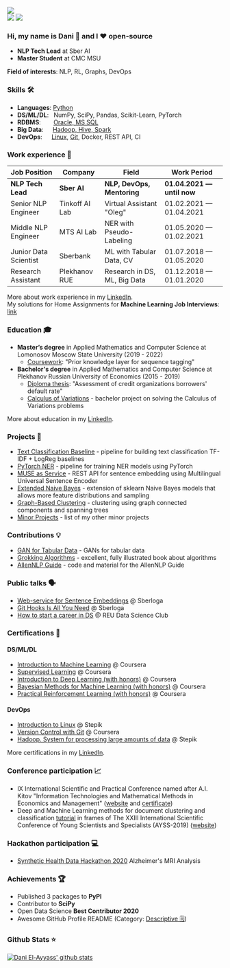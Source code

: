![](https://komarev.com/ghpvc/?username=dayyass&color=6aa6f8)<br>
![](https://img.shields.io/github/followers/dayyass?style=social)
![](https://img.shields.io/github/stars/dayyass?style=social)
<!-- [![](https://img.shields.io/badge/-Follow-black?style=social&logo=Linkedin)](https://www.linkedin.com/in/dayyass) -->
<!-- [![](https://img.shields.io/twitter/follow/d_ayyass?style=social&label=Follow)](https://twitter.com/d_ayyass) -->

### Hi, my name is Dani 👋 and I ❤️ open-source
- **NLP Tech Lead** at Sber AI
- **Master Student** at CMC MSU

**Field of interests**: NLP, RL, Graphs, DevOps

### Skills 🛠️
- **Languages**:        [Python](https://www.coursera.org/account/accomplishments/certificate/NWZB93Q9CXY3)
- **DS/ML/DL**: &nbsp;  NumPy, SciPy, Pandas, Scikit-Learn, PyTorch
- **RDBMS**:   &nbsp;   [Oracle, MS SQL](https://www.coursera.org/account/accomplishments/certificate/VZE7GT5HHXNZ)
- **Big Data**:  &emsp; [Hadoop, Hive, Spark](https://stepik.org/cert/166893)
- **DevOps**:  &ensp;   [Linux](https://stepik.org/cert/144831), [Git](https://www.coursera.org/account/accomplishments/certificate/8NLLEX6PAFUM), Docker, REST API, CI

### Work experience 👔
| Job Position          | Company        | Field                           | Work Period                |
| --------------------- | -------------- | ------------------------------- | -------------------------- |
| **NLP Tech Lead**     | **Sber AI**    | **NLP, DevOps, Mentoring**      | **01.04.2021 — until now** |
| Senior NLP Engineer   | Tinkoff AI Lab | Virtual Assistant "Oleg"        | 01.02.2021 — 01.04.2021    |
| Middle NLP Engineer   | MTS AI Lab     | NER with Pseudo-Labeling        | 01.05.2020 — 01.02.2021    |
| Junior Data Scientist | Sberbank       | ML with Tabular Data, CV        | 01.07.2018 — 01.05.2020    |
| Research Assistant    | Plekhanov RUE  | Research in DS, ML, Big Data    | 01.12.2018 — 01.01.2020    |

More about work experience in my [LinkedIn](https://www.linkedin.com/in/dayyass/).<br>
My solutions for Home Assignments for **Machine Learning Job Interviews**: [link](https://github.com/dayyass/ml_interviews)

### Education 🎓
- **Master’s degree** in Applied Mathematics and Computer Science at Lomonosov Moscow State University (2019 - 2022)
  - [Coursework](https://github.com/dayyass/prior_knowledge_layer_for_sequence_tagging): "Prior knowledge layer for sequence tagging"
- **Bachelor's degree** in Applied Mathematics and Computer Science at Plekhanov Russian University of Economics (2015 - 2019)
  - [Diploma thesis](https://github.com/dayyass/bachelor_diploma): "Assessment of credit organizations borrowers' default rate"
  - [Calculus of Variations](https://github.com/dayyass/calculus_of_variations) - bachelor project on solving the Calculus of Variations problems

More about education in my [LinkedIn](https://www.linkedin.com/in/dayyass/).

### Projects 🐾
- [Text Classification Baseline](https://github.com/dayyass/text-classification-baseline) - pipeline for building text classification TF-IDF + LogReg baselines
- [PyTorch NER](https://github.com/dayyass/pytorch_ner) - pipeline for training NER models using PyTorch
- [MUSE as Service](https://github.com/dayyass/muse_as_service) - REST API for sentence embedding using Multilingual Universal Sentence Encoder
- [Extended Naive Bayes](https://github.com/dayyass/extended_naive_bayes) - extension of sklearn Naive Bayes models that allows more feature distributions and sampling
- [Graph-Based Clustering](https://github.com/dayyass/graph-based-clustering) - clustering using graph connected components and spanning trees
- [Minor Projects](https://github.com/dayyass/minor_projects) - list of my other minor projects

### Contributions 💡
- [GAN for Tabular Data](https://github.com/Diyago/GAN-for-tabular-data) - GANs for tabular data
- [Grokking Algorithms](https://github.com/egonSchiele/grokking_algorithms) - excellent, fully illustrated book about algorithms
- [AllenNLP Guide](https://github.com/allenai/allennlp-guide) - code and material for the AllenNLP Guide
<!-- - [Simple ELMo](https://github.com/ltgoslo/simple_elmo) - simple library to work with pre-trained ELMo models in TensorFlow -->
<!-- - [Made With ML](https://github.com/GokuMohandas/MadeWithML) - applied ML and MLOps courses -->

### Public talks 🗣️
- [Web-service for Sentence Embeddings](https://youtu.be/ZayiaA84oXg) @ Sberloga
- [Git Hooks Is All You Need](https://youtu.be/92OMAtdVIAs) @ Sberloga
- [How to start a career in DS](https://youtu.be/_YrX25CpJWs) @ REU Data Science Club

### Certifications 📜
#### DS/ML/DL
- [Introduction to Machine Learning](https://www.coursera.org/account/accomplishments/certificate/DPLHFXLT94L5) @ Coursera
- [Supervised Learning](https://www.coursera.org/account/accomplishments/certificate/AQTVYCMJEHRU) @ Coursera
- [Introduction to Deep Learning (with honors)](https://www.coursera.org/account/accomplishments/certificate/D4VMH74AJHHK) @ Coursera
- [Bayesian Methods for Machine Learning (with honors)](https://www.coursera.org/account/accomplishments/certificate/5R62SGB3G6GF) @ Coursera
- [Practical Reinforcement Learning (with honors)](https://www.coursera.org/account/accomplishments/certificate/AUVVSHZFH7XZ) @ Coursera
#### DevOps
- [Introduction to Linux](https://stepik.org/cert/144831) @ Stepik
- [Version Control with Git](https://www.coursera.org/account/accomplishments/certificate/8NLLEX6PAFUM) @ Coursera
- [Hadoop. System for processing large amounts of data](https://stepik.org/cert/166893) @ Stepik

More certifications in my [LinkedIn](https://www.linkedin.com/in/dayyass/).

### Conference participation 📈
- IX International Scientific and Practical Conference named after A.I. Kitov "Information Technologies and Mathematical Methods in Economics and Management" ([website](https://it-mm.rea.ru/eng) and [certificate](https://it-mm.rea.ru/uploads/arhiv/2019/sertificat/299.pdf))
- Deep and Machine Learning methods for document clustering and classification [tutorial](https://indico-hlit.jinr.ru/event/146/overview) in frames of The XXIII International Scientific Conference of Young Scientists and Specialists (AYSS-2019) ([website](https://indico.jinr.ru/event/756/))

### Hackathon participation 💻
- [Synthetic Health Data Hackathon 2020](https://github.com/dayyass/synthetic_health_data_hackathon_2020) Alzheimer's MRI Analysis

### Achievements 🏆
- Published 3 packages to **PyPI**
- Contributor to **SciPy**
- Open Data Science **Best Contributor 2020**
- Awesome GitHub Profile README (Category: [Descriptive 🗒](https://github.com/abhisheknaiidu/awesome-github-profile-readme#descriptive-))

### Github Stats ⭐
[![Dani El-Ayyass' github stats](https://github-readme-stats.vercel.app/api?username=dayyass&show_icons=true&theme=tokyonight)](https://github.com/anuraghazra/github-readme-stats)
